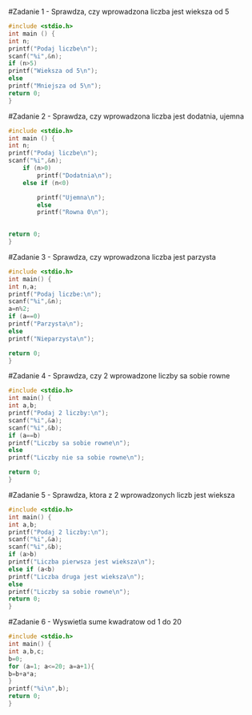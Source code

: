 #Zadanie 1 - 
Sprawdza, czy wprowadzona liczba jest wieksza od 5

```c
#include <stdio.h>
int main () {
int n;
printf("Podaj liczbe\n");
scanf("%i",&n);
if (n>5)
printf("Wieksza od 5\n");
else
printf("Mniejsza od 5\n");
return 0;
}
```
#Zadanie 2 - Sprawdza, czy wprowadzona liczba jest dodatnia, ujemna

```c
#include <stdio.h>
int main () {
int n;
printf("Podaj liczbe\n");
scanf("%i",&n);
    if (n>0)
        printf("Dodatnia\n");
    else if (n<0)

        printf("Ujemna\n");
        else
        printf("Rowna 0\n");
    

return 0;
}

```

#Zadanie 3 - Sprawdza, czy wprowadzona liczba jest parzysta

```c
#include <stdio.h>
int main() {
int n,a;
printf("Podaj liczbe:\n");
scanf("%i",&n);
a=n%2;
if (a==0)
printf("Parzysta\n");
else
printf("Nieparzysta\n");

return 0;
}
```

#Zadanie 4 - Sprawdza, czy 2 wprowadzone liczby sa sobie rowne

```c
#include <stdio.h>
int main() {
int a,b;
printf("Podaj 2 liczby:\n");
scanf("%i",&a);
scanf("%i",&b);
if (a==b)
printf("Liczby sa sobie rowne\n");
else
printf("Liczby nie sa sobie rowne\n");

return 0;
}

```

#Zadanie 5 - Sprawdza, ktora z 2 wprowadzonych liczb jest wieksza

```c
#include <stdio.h>
int main() {
int a,b;
printf("Podaj 2 liczby:\n");
scanf("%i",&a);
scanf("%i",&b);
if (a>b)
printf("Liczba pierwsza jest wieksza\n");
else if (a<b)
printf("Liczba druga jest wieksza\n");
else
printf("Liczby sa sobie rowne\n");
return 0;
}
```

#Zadanie 6 - Wyswietla sume kwadratow od 1 do 20

```c
#include <stdio.h>
int main() {
int a,b,c;
b=0;
for (a=1; a<=20; a=a+1){
b=b+a*a;
}
printf("%i\n",b);
return 0;
}
```
